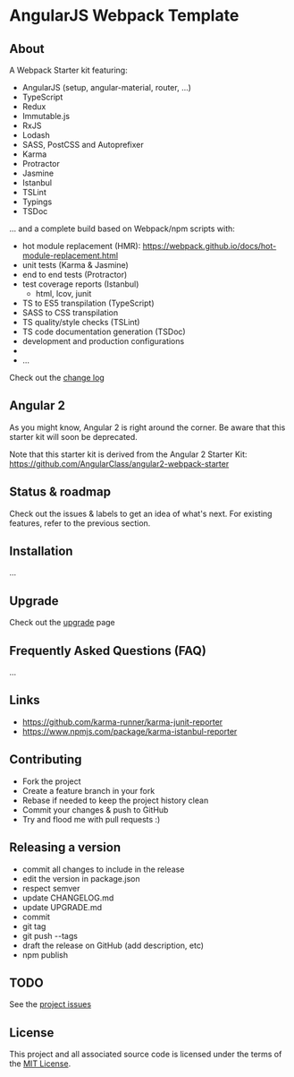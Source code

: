 # AngularJS Webpack Template

## About
A Webpack Starter kit featuring:
* AngularJS (setup, angular-material, router, ...)
* TypeScript
* Redux
* Immutable.js
* RxJS
* Lodash
* SASS, PostCSS and Autoprefixer
* Karma
* Protractor
* Jasmine
* Istanbul
* TSLint
* Typings
* TSDoc

... and a complete build based on Webpack/npm scripts with:
* hot module replacement (HMR): https://webpack.github.io/docs/hot-module-replacement.html
* unit tests (Karma & Jasmine)
* end to end tests (Protractor)
* test coverage reports (Istanbul)
  * html, lcov, junit
* TS to ES5 transpilation (TypeScript)
* SASS to CSS transpilation
* TS quality/style checks (TSLint)
* TS code documentation generation (TSDoc)
* development and production configurations
* 
* ...

Check out the [change log](CHANGELOG.md)

## Angular 2
As you might know, Angular 2 is right around the corner. Be aware that this starter kit will soon be deprecated.

Note that this starter kit is derived from the Angular 2 Starter Kit: https://github.com/AngularClass/angular2-webpack-starter

## Status & roadmap
Check out the issues & labels to get an idea of what's next. For existing features, refer to the previous section.

## Installation
...

## Upgrade
Check out the [upgrade](UPGRADE.md) page

## Frequently Asked Questions (FAQ)
...

## Links
* https://github.com/karma-runner/karma-junit-reporter
* https://www.npmjs.com/package/karma-istanbul-reporter


## Contributing
* Fork the project
* Create a feature branch in your fork
* Rebase  if needed to keep the project history clean
* Commit your changes & push to GitHub
* Try and flood me with pull requests :)

## Releasing a version

* commit all changes to include in the release
* edit the version in package.json
* respect semver
* update CHANGELOG.md
* update UPGRADE.md
* commit
* git tag
* git push --tags
* draft the release on GitHub (add description, etc)
* npm publish

## TODO
See the [project issues](https://github.com/dsebastien/angularjs-webpack-starter/issues/)

## License
This project and all associated source code is licensed under the terms of the [MIT License](https://en.wikipedia.org/wiki/MIT_License).
